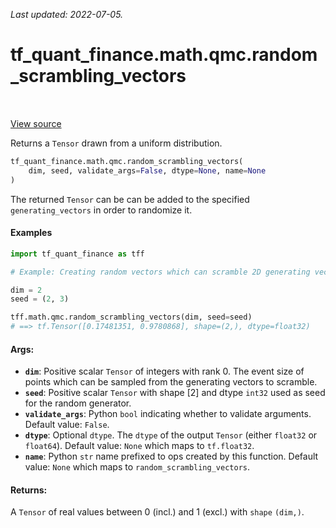<!--
This file is generated by a tool. Do not edit directly.
For open-source contributions the docs will be updated automatically.
-->

*Last updated: 2022-07-05.*

<div itemscope itemtype="http://developers.google.com/ReferenceObject">
<meta itemprop="name" content="tf_quant_finance.math.qmc.random_scrambling_vectors" />
<meta itemprop="path" content="Stable" />
</div>

# tf_quant_finance.math.qmc.random_scrambling_vectors

<!-- Insert buttons and diff -->

<table class="tfo-notebook-buttons tfo-api" align="left">
</table>

<a target="_blank" href="https://github.com/google/tf-quant-finance/blob/master/tf_quant_finance/math/qmc/lattice_rule.py">View source</a>



Returns a `Tensor` drawn from a uniform distribution.

```python
tf_quant_finance.math.qmc.random_scrambling_vectors(
    dim, seed, validate_args=False, dtype=None, name=None
)
```



<!-- Placeholder for "Used in" -->

The returned `Tensor` can be can be added to the specified
`generating_vectors` in order to randomize it.

#### Examples

```python
import tf_quant_finance as tff

# Example: Creating random vectors which can scramble 2D generating vectors.

dim = 2
seed = (2, 3)

tff.math.qmc.random_scrambling_vectors(dim, seed=seed)
# ==> tf.Tensor([0.17481351, 0.9780868], shape=(2,), dtype=float32)
```

#### Args:


* <b>`dim`</b>: Positive scalar `Tensor` of integers with rank 0. The event size of
  points which can be sampled from the generating vectors to scramble.
* <b>`seed`</b>: Positive scalar `Tensor` with shape [2] and dtype `int32` used as seed
  for the random generator.
* <b>`validate_args`</b>: Python `bool` indicating whether to validate arguments.
  Default value: `False`.
* <b>`dtype`</b>: Optional `dtype`. The `dtype` of the output `Tensor` (either
  `float32` or `float64`).
  Default value: `None` which maps to `tf.float32`.
* <b>`name`</b>: Python `str` name prefixed to ops created by this function.
  Default value: `None` which maps to `random_scrambling_vectors`.


#### Returns:

A `Tensor` of real values between 0 (incl.) and 1 (excl.) with `shape`
`(dim,)`.
